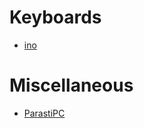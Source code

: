 
# Keyboards
- [ino](products/ino)

# Miscellaneous
- [ParastiPC](https://github.com/hidsh/ParastiPC)

